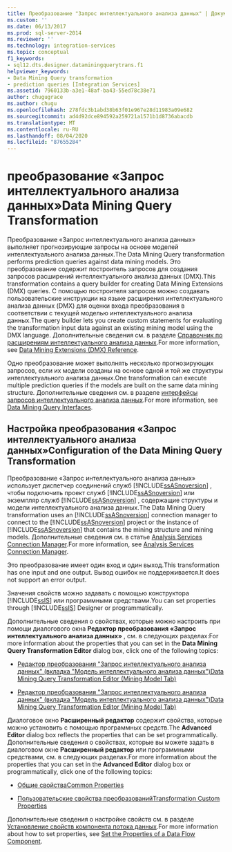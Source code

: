 ```yaml
---
title: Преобразование "Запрос интеллектуального анализа данных" | Документы Майкрософт
ms.custom: ''
ms.date: 06/13/2017
ms.prod: sql-server-2014
ms.reviewer: ''
ms.technology: integration-services
ms.topic: conceptual
f1_keywords:
- sql12.dts.designer.dataminingquerytrans.f1
helpviewer_keywords:
- Data Mining Query transformation
- prediction queries [Integration Services]
ms.assetid: 7960133b-a3e1-48af-ba43-55ed78c38e71
author: chugugrace
ms.author: chugu
ms.openlocfilehash: 278fdc3b1abd38b63f01e967e28d11983a09e682
ms.sourcegitcommit: ad4d92dce894592a259721a1571b1d8736abacdb
ms.translationtype: MT
ms.contentlocale: ru-RU
ms.lasthandoff: 08/04/2020
ms.locfileid: "87655284"
---
```

# <a name="data-mining-query-transformation"></a><span data-ttu-id="29704-102">преобразование «Запрос интеллектуального анализа данных»</span><span class="sxs-lookup"><span data-stu-id="29704-102">Data Mining Query Transformation</span></span>
  <span data-ttu-id="29704-103">Преобразование «Запрос интеллектуального анализа данных» выполняет прогнозирующие запросы на основе моделей интеллектуального анализа данных.</span><span class="sxs-lookup"><span data-stu-id="29704-103">The Data Mining Query transformation performs prediction queries against data mining models.</span></span> <span data-ttu-id="29704-104">Это преобразование содержит построитель запросов для создания запросов расширений интеллектуального анализа данных (DMX).</span><span class="sxs-lookup"><span data-stu-id="29704-104">This transformation contains a query builder for creating Data Mining Extensions (DMX) queries.</span></span> <span data-ttu-id="29704-105">С помощью построителя запросов можно создавать пользовательские инструкции на языке расширения интеллектуального анализа данных (DMX) для оценки входа преобразования в соответствии с текущей моделью интеллектуального анализа данных.</span><span class="sxs-lookup"><span data-stu-id="29704-105">The query builder lets you create custom statements for evaluating the transformation input data against an existing mining model using the DMX language.</span></span> <span data-ttu-id="29704-106">Дополнительные сведения см. в разделе [Справочник по расширениям интеллектуального анализа данных](/sql/dmx/data-mining-extensions-dmx-reference).</span><span class="sxs-lookup"><span data-stu-id="29704-106">For more information, see [Data Mining Extensions &#40;DMX&#41; Reference](/sql/dmx/data-mining-extensions-dmx-reference).</span></span>  
  
 <span data-ttu-id="29704-107">Одно преобразование может выполнять несколько прогнозирующих запросов, если их модели созданы на основе одной и той же структуры интеллектуального анализа данных.</span><span class="sxs-lookup"><span data-stu-id="29704-107">One transformation can execute multiple prediction queries if the models are built on the same data mining structure.</span></span> <span data-ttu-id="29704-108">Дополнительные сведения см. в разделе [интерфейсы запросов интеллектуального анализа данных](https://docs.microsoft.com/analysis-services/data-mining/data-mining-query-tools).</span><span class="sxs-lookup"><span data-stu-id="29704-108">For more information, see [Data Mining Query Interfaces](https://docs.microsoft.com/analysis-services/data-mining/data-mining-query-tools).</span></span>  
  
## <a name="configuration-of-the-data-mining-query-transformation"></a><span data-ttu-id="29704-109">Настройка преобразования «Запрос интеллектуального анализа данных»</span><span class="sxs-lookup"><span data-stu-id="29704-109">Configuration of the Data Mining Query Transformation</span></span>  
 <span data-ttu-id="29704-110">Преобразование «Запрос интеллектуального анализа данных» использует диспетчер соединений служб [!INCLUDE[ssASnoversion](../../../includes/ssasnoversion-md.md)] , чтобы подключить проект служб [!INCLUDE[ssASnoversion](../../../includes/ssasnoversion-md.md)] или экземпляр служб [!INCLUDE[ssASnoversion](../../../includes/ssasnoversion-md.md)] , содержащие структуры и модели интеллектуального анализа данных.</span><span class="sxs-lookup"><span data-stu-id="29704-110">The Data Mining Query transformation uses an [!INCLUDE[ssASnoversion](../../../includes/ssasnoversion-md.md)] connection manager to connect to the [!INCLUDE[ssASnoversion](../../../includes/ssasnoversion-md.md)] project or the instance of [!INCLUDE[ssASnoversion](../../../includes/ssasnoversion-md.md)] that contains the mining structure and mining models.</span></span> <span data-ttu-id="29704-111">Дополнительные сведения см. в статье [Analysis Services Connection Manager](../../connection-manager/analysis-services-connection-manager.md).</span><span class="sxs-lookup"><span data-stu-id="29704-111">For more information, see [Analysis Services Connection Manager](../../connection-manager/analysis-services-connection-manager.md).</span></span>  
  
 <span data-ttu-id="29704-112">Это преобразование имеет один вход и один выход.</span><span class="sxs-lookup"><span data-stu-id="29704-112">This transformation has one input and one output.</span></span> <span data-ttu-id="29704-113">Вывод ошибок не поддерживается.</span><span class="sxs-lookup"><span data-stu-id="29704-113">It does not support an error output.</span></span>  
  
 <span data-ttu-id="29704-114">Значения свойств можно задавать с помощью конструктора [!INCLUDE[ssIS](../../../includes/ssis-md.md)] или программными средствами.</span><span class="sxs-lookup"><span data-stu-id="29704-114">You can set properties through [!INCLUDE[ssIS](../../../includes/ssis-md.md)] Designer or programmatically.</span></span>  
  
 <span data-ttu-id="29704-115">Дополнительные сведения о свойствах, которые можно настроить при помощи диалогового окна **Редактор преобразования «Запрос интеллектуального анализа данных»** , см. в следующих разделах:</span><span class="sxs-lookup"><span data-stu-id="29704-115">For more information about the properties that you can set in the **Data Mining Query Transformation Editor** dialog box, click one of the following topics:</span></span>  
  
-   [<span data-ttu-id="29704-116">Редактор преобразования "Запрос интеллектуального анализа данных" (вкладка "Модель интеллектуального анализа данных")</span><span class="sxs-lookup"><span data-stu-id="29704-116">Data Mining Query Transformation Editor &#40;Mining Model Tab&#41;</span></span>](../../data-mining-query-transformation-editor-mining-model-tab.md)  
  
-   [<span data-ttu-id="29704-117">Редактор преобразования "Запрос интеллектуального анализа данных" (вкладка "Модель интеллектуального анализа данных")</span><span class="sxs-lookup"><span data-stu-id="29704-117">Data Mining Query Transformation Editor &#40;Mining Model Tab&#41;</span></span>](../../data-mining-query-transformation-editor-mining-model-tab.md)  
  
 <span data-ttu-id="29704-118">Диалоговое окно **Расширенный редактор** содержит свойства, которые можно установить с помощью программных средств.</span><span class="sxs-lookup"><span data-stu-id="29704-118">The **Advanced Editor** dialog box reflects the properties that can be set programmatically.</span></span> <span data-ttu-id="29704-119">Дополнительные сведения о свойствах, которые вы можете задать в диалоговом окне **Расширенный редактор** или программными средствами, см. в следующих разделах.</span><span class="sxs-lookup"><span data-stu-id="29704-119">For more information about the properties that you can set in the **Advanced Editor** dialog box or programmatically, click one of the following topics:</span></span>  
  
-   [<span data-ttu-id="29704-120">Общие свойства</span><span class="sxs-lookup"><span data-stu-id="29704-120">Common Properties</span></span>](../../common-properties.md)  
  
-   [<span data-ttu-id="29704-121">Пользовательские свойства преобразований</span><span class="sxs-lookup"><span data-stu-id="29704-121">Transformation Custom Properties</span></span>](transformation-custom-properties.md)  
  
 <span data-ttu-id="29704-122">Дополнительные сведения о настройке свойств см. в разделе [Установление свойств компонента потока данных](../set-the-properties-of-a-data-flow-component.md).</span><span class="sxs-lookup"><span data-stu-id="29704-122">For more information about how to set properties, see [Set the Properties of a Data Flow Component](../set-the-properties-of-a-data-flow-component.md).</span></span>  
  
  

